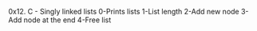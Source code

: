 0x12. C - Singly linked lists
0-Prints lists
1-List length
2-Add new node
3-Add node at the end
4-Free list
